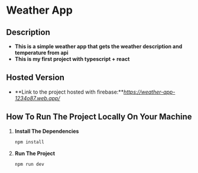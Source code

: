 # Weather App

## Description
- **This is a simple weather app that gets the weather description and temperature from api**
- **This is my first project with typescript + react**

## Hosted Version
- **Link to the project hosted with firebase:***https://weather-app-1234o87.web.app/*

## How To Run The Project Locally On Your Machine
1. **Install The Dependencies**
    ```bash
    npm install
    ```
2. **Run The Project**
    ```bash
    npm run dev
    ```